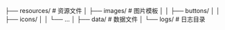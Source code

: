 ├── resources/               # 资源文件
│   ├── images/              # 图片模板
│   │   ├── buttons/
│   │   ├── icons/
│   │   └── ...
│   ├── data/                # 数据文件
│   └── logs/                # 日志目录